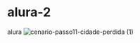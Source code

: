 # alura-2
alura
![cenario-passo11-cidade-perdida (1)](https://github.com/user-attachments/assets/71690453-c7d2-4430-a352-d723d91265cc)

